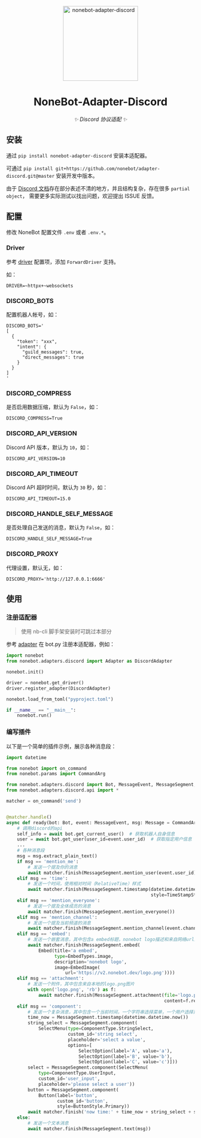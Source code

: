 <p align="center">
  <a href="https://v2.nonebot.dev/"><img src="https://v2.nonebot.dev/logo.png" width="200" height="200" alt="nonebot-adapter-discord"></a>
</p>

<div align="center">

# NoneBot-Adapter-Discord

_✨ Discord 协议适配 ✨_

</div>

## 安装

通过 `pip install nonebot-adapter-discord` 安装本适配器。


可通过 `pip install git+https://github.com/nonebot/adapter-discord.git@master` 安装开发中版本。

由于 [Discord 文档](https://discord.com/developers/docs/intro)存在部分表述不清的地方，并且结构复杂，存在很多 `partial object`，
需要更多实际测试以找出问题，欢迎提出 ISSUE 反馈。

## 配置

修改 NoneBot 配置文件 `.env` 或者 `.env.*`。

### Driver

参考 [driver](https://v2.nonebot.dev/docs/tutorial/configuration#driver) 配置项，添加 `ForwardDriver` 支持。

如：

```dotenv
DRIVER=~httpx+~websockets
```

### DISCORD_BOTS

配置机器人帐号，如：

```dotenv
DISCORD_BOTS='
[
  {
    "token": "xxx",
    "intent": {
      "guild_messages": true,
      "direct_messages": true
    }
  }
]
'
```

### DISCORD_COMPRESS

是否启用数据压缩，默认为 `False`，如：

```dotenv
DISCORD_COMPRESS=True
```

### DISCORD_API_VERSION

Discord API 版本，默认为 `10`，如：

```dotenv
DISCORD_API_VERSION=10
```

### DISCORD_API_TIMEOUT

Discord API 超时时间，默认为 `30` 秒，如：

```dotenv
DISCORD_API_TIMEOUT=15.0
```

### DISCORD_HANDLE_SELF_MESSAGE

是否处理自己发送的消息，默认为 `False`，如：

```dotenv
DISCORD_HANDLE_SELF_MESSAGE=True
```

### DISCORD_PROXY

代理设置，默认无，如：

```dotenv
DISCORD_PROXY='http://127.0.0.1:6666'
```

## 使用

### 注册适配器

> 使用 nb-cli 脚手架安装时可跳过本部分

参考 [adapter](https://v2.nonebot.dev/docs/advanced/adapter) 在 bot.py 注册本适配器，例如：

```python
import nonebot
from nonebot.adapters.discord import Adapter as DiscordAdapter

nonebot.init()

driver = nonebot.get_driver()
driver.register_adapter(DiscordAdapter)

nonebot.load_from_toml("pyproject.toml")

if __name__ == "__main__":
    nonebot.run()
```

### 编写插件

以下是一个简单的插件示例，展示各种消息段：

```python
import datetime

from nonebot import on_command
from nonebot.params import CommandArg

from nonebot.adapters.discord import Bot, MessageEvent, MessageSegment, Message
from nonebot.adapters.discord.api import *

matcher = on_command('send')


@matcher.handle()
async def ready(bot: Bot, event: MessageEvent, msg: Message = CommandArg()):
    # 调用discord的api
    self_info = await bot.get_current_user()  # 获取机器人自身信息
    user = await bot.get_user(user_id=event.user_id)  # 获取指定用户信息
    ...
    # 各种消息段
    msg = msg.extract_plain_text()
    if msg == 'mention_me':
        # 发送一个提及你的消息
        await matcher.finish(MessageSegment.mention_user(event.user_id))
    elif msg == 'time':
        # 发送一个时间，使用相对时间（RelativeTime）样式
        await matcher.finish(MessageSegment.timestamp(datetime.datetime.now(),
                                                      style=TimeStampStyle.RelativeTime))
    elif msg == 'mention_everyone':
        # 发送一个提及全体成员的消息
        await matcher.finish(MessageSegment.mention_everyone())
    elif msg == 'mention_channel':
        # 发送一个提及当前频道的消息
        await matcher.finish(MessageSegment.mention_channel(event.channel_id))
    elif msg == 'embed':
        # 发送一个嵌套消息，其中包含a embed标题，nonebot logo描述和来自网络url的logo图片
        await matcher.finish(MessageSegment.embed(
            Embed(title='a embed',
                  type=EmbedTypes.image,
                  description='nonebot logo',
                  image=EmbedImage(
                      url='https://v2.nonebot.dev/logo.png'))))
    elif msg == 'attachment':
        # 发送一个附件，其中包含来自本地的logo.png图片
        with open('logo.png', 'rb') as f:
            await matcher.finish(MessageSegment.attachment(file='logo.png',
                                                           content=f.read()))
    elif msg == 'component':
        # 发送一个复杂消息，其中包含一个当前时间，一个字符串选择菜单，一个用户选择菜单和一个按钮
        time_now = MessageSegment.timestamp(datetime.datetime.now())
        string_select = MessageSegment.component(
            SelectMenu(type=ComponentType.StringSelect,
                       custom_id='string select',
                       placeholder='select a value',
                       options=[
                           SelectOption(label='A', value='a'),
                           SelectOption(label='B', value='b'),
                           SelectOption(label='C', value='c')]))
        select = MessageSegment.component(SelectMenu(
            type=ComponentType.UserInput,
            custom_id='user_input',
            placeholder='please select a user'))
        button = MessageSegment.component(
            Button(label='button',
                   custom_id='button',
                   style=ButtonStyle.Primary))
        await matcher.finish('now time:' + time_now + string_select + select + button)
    else:
        # 发送一个文本消息
        await matcher.finish(MessageSegment.text(msg))
```
